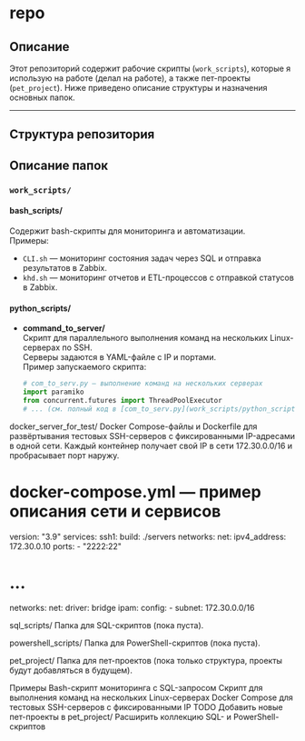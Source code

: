 # repo

## Описание

Этот репозиторий содержит рабочие скрипты (`work_scripts`), которые я использую на работе (делал на работе), а также пет-проекты (`pet_project`). 
Ниже приведено описание структуры и назначения основных папок.

---

## Структура репозитория

## Описание папок

### `work_scripts/`

#### **bash_scripts/**
Содержит bash-скрипты для мониторинга и автоматизации.  
Примеры:
- `CLI.sh` — мониторинг состояния задач через SQL и отправка результатов в Zabbix.
- `khd.sh` — мониторинг отчетов и ETL-процессов с отправкой статусов в Zabbix.

#### **python_scripts/**

- **command_to_server/**  
  Скрипт для параллельного выполнения команд на нескольких Linux-серверах по SSH.  
  Серверы задаются в YAML-файле с IP и портами.  
  Пример запускаемого скрипта:

  ```python
  # com_to_serv.py — выполнение команд на нескольких серверах
  import paramiko
  from concurrent.futures import ThreadPoolExecutor
  # ... (см. полный код в [com_to_serv.py](work_scripts/python_scripts/command_to_server/com_to_serv.py))

docker_server_for_test/
Docker Compose-файлы и Dockerfile для развёртывания тестовых SSH-серверов с фиксированными IP-адресами в одной сети.
Каждый контейнер получает свой IP в сети 172.30.0.0/16 и пробрасывает порт наружу.
# docker-compose.yml — пример описания сети и сервисов
version: "3.9"
services:
  ssh1:
    build: ./servers
    networks:
      net:
        ipv4_address: 172.30.0.10
    ports:
      - "2222:22"
  # ...
networks:
  net:
    driver: bridge
    ipam:
      config:
        - subnet: 172.30.0.0/16

sql_scripts/
Папка для SQL-скриптов (пока пуста).

powershell_scripts/
Папка для PowerShell-скриптов (пока пуста).

pet_project/
Папка для пет-проектов (пока только структура, проекты будут добавляться в будущем).

Примеры
Bash-скрипт мониторинга с SQL-запросом
Скрипт для выполнения команд на нескольких Linux-серверах
Docker Compose для тестовых SSH-серверов с фиксированными IP
TODO
Добавить новые пет-проекты в pet_project/
Расширить коллекцию SQL- и PowerShell-скриптов